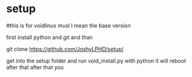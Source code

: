 # setup


#this is for voidlinux musl
I mean the base version






first install python and git and than  

git clone  https://github.com/JoshyLPHD/setup/ 

get into the setup folder and run void_install.py with python it will reboot after that
after that you 
